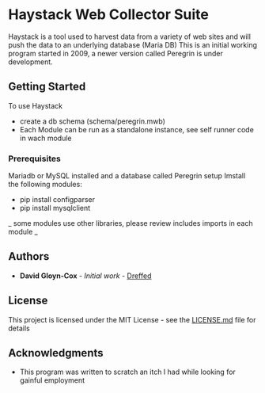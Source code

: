 # Haystack Web Collector Suite  

Haystack is a tool used to harvest data from a variety of web sites and will push the data to an underlying database (Maria DB)
This is an initial working program started in 2009, a newer version called Peregrin is under development.

## Getting Started

To use Haystack
* create a db schema (schema/peregrin.mwb)
* Each Module can be run as a standalone instance, see self runner code in wach module

### Prerequisites

Mariadb or MySQL installed and a database called Peregrin setup
Imstall the following modules:
* pip install configparser
* pip install mysqlclient

_ some modules use other libraries, please review includes imports in each module _

## Authors

* **David Gloyn-Cox** - *Initial work* - [Dreffed](https://github.com/Dreffed)

## License

This project is licensed under the MIT License - see the [LICENSE.md](LICENSE.md) file for details

## Acknowledgments

* This program was written to scratch an itch I had while looking for gainful employment